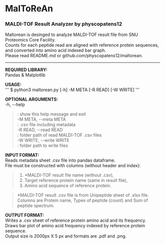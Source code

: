 # MalToReAn   
### MALDI-TOF Result Analyzer by physcopatens12   

Maltorean is desinged to analyze MALDI-TOF result file from SNU Proteomics Core Facility.   
Counts for each peptide read are aligned with reference protein sequences, and converted into amino acid indexed bar graph.   
Please read README.md or github.com/physcopatens12/maltorean.   

-------------------------------------------------------------

**REQUIRED LIBRARY:**   
Pandas & Matplotlib   

**USAGE:**   
'''
$ python3 maltorean.py [-h] -M META [-R READ] [-W WRITE]
'''   

**OPTIONAL ARGUMENTS:**   
-h, --help   
>: show this help message and exit   
-M META, --meta META   
>: .csv file including metadata   
-R READ, --read READ   
>: folder path of read MALDI-TOF .csv files   
-W WRITE, --write WRITE   
>: folder path to write files   

**INPUT FORMAT:**   
Reads metadata sheet .csv file into pandas dataframe.   
File must be constructed with columns (without header and index):   
>1) *MALDI-TOF result file name (without .csv),   
>2) Target reference protein name (same in result file),   
>3) Amino acid sequence of reference protein.   

>*MALDI-TOF result .csv file is from Unipeptide sheet of .xlsx file.   
>Columns are Protein name, Types of peptide (count) and Sum of peptide spectrum.   

**OUTPUT FORMAT:**   
Writes a .csv sheet of reference protein amino acid and its frequency.   
Draws bar plot of amino acid frequency indexed by reference protein sequence.   
Output size is 2000px X 5 px and formats are .pdf and .png.   
